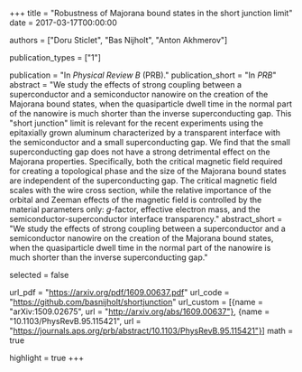 +++
title = "Robustness of Majorana bound states in the short junction limit"
date = 2017-03-17T00:00:00

authors = ["Doru Sticlet", "Bas Nijholt", "Anton Akhmerov"]

publication_types = ["1"]

publication = "In *Physical Review B* (PRB)."
publication_short = "In *PRB*"
abstract = "We study the effects of strong coupling between a superconductor and a semiconductor nanowire on the creation of the Majorana bound states, when the quasiparticle dwell time in the normal part of the nanowire is much shorter than the inverse superconducting gap. This \"short junction\" limit is relevant for the recent experiments using the epitaxially grown aluminum characterized by a transparent interface with the semiconductor and a small superconducting gap. We find that the small superconducting gap does not have a strong detrimental effect on the Majorana properties. Specifically, both the critical magnetic field required for creating a topological phase and the size of the Majorana bound states are independent of the superconducting gap. The critical magnetic field scales with the wire cross section, while the relative importance of the orbital and Zeeman effects of the magnetic field is controlled by the material parameters only: $g$-factor, effective electron mass, and the semiconductor-superconductor interface transparency."
abstract_short = "We study the effects of strong coupling between a superconductor and a semiconductor nanowire on the creation of the Majorana bound states, when the quasiparticle dwell time in the normal part of the nanowire is much shorter than the inverse superconducting gap."

selected = false

url_pdf = "https://arxiv.org/pdf/1609.00637.pdf"
url_code = "https://github.com/basnijholt/shortjunction"
url_custom = [{name = "arXiv:1509.02675", url = "http://arxiv.org/abs/1609.00637"}, {name = "10.1103/PhysRevB.95.115421", url = "https://journals.aps.org/prb/abstract/10.1103/PhysRevB.95.115421"}]
math = true

highlight = true
+++
